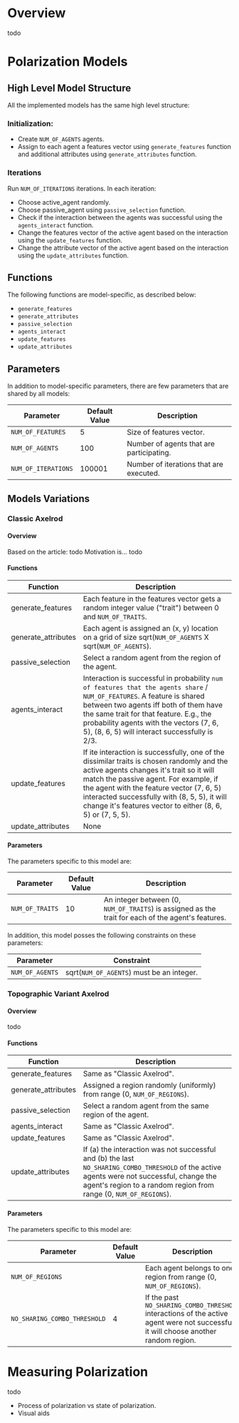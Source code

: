 # Overview

todo

# Polarization Models

## High Level Model Structure

All the implemented models has the same high level structure:

### Initialization:

* Create `NUM_OF_AGENTS` agents.
* Assign to each agent a features vector using `generate_features` function and additional attributes using `generate_attributes` function.

### Iterations

Run `NUM_OF_ITERATIONS` iterations.
In each iteration: 
* Choose active_agent randomly.
* Choose passive_agent using `passive_selection` function.
* Check if the interaction between the agents was successful using the `agents_interact` function.
* Change the features vector of the active agent based on the interaction using the `update_features` function. 
* Change the attribute vector of the active agent based on the interaction using the `update_attributes` function.

## Functions

The following functions are model-specific, as described below: 
* `generate_features`
* `generate_attributes`
* `passive_selection`
* `agents_interact`
* `update_features`
* `update_attributes`

## Parameters

In addition to model-specific parameters, there are few parameters that are shared by all models:

| Parameter | Default Value | Description |
| --- | --- | --- |
| `NUM_OF_FEATURES` | 5 | Size of features vector. |
| `NUM_OF_AGENTS` | 100 | Number of agents that are participating. |
| `NUM_OF_ITERATIONS` | 100001 | Number of iterations that are executed. |

## Models Variations

### Classic Axelrod

#### Overview

Based on the article: todo
Motivation is... todo

#### Functions

| Function | Description |
| --- | --- |
| generate_features | Each feature in the features vector gets a random integer value ("trait") between 0 and `NUM_OF_TRAITS`. |
| generate_attributes | Each agent is assigned an (x, y) location on a grid of size sqrt(`NUM_OF_AGENTS` X sqrt(`NUM_OF_AGENTS`). |
| passive_selection | Select a random agent from the region of the agent. |
| agents_interact | Interaction is successful in probability `num of features that the agents share` / `NUM_OF_FEATURES`. A feature is shared between two agents iff both of them have the same trait for that feature. E.g., the probability agents with the vectors (7, 6, 5), (8, 6, 5) will interact successfully is 2/3. |
| update_features | If ite interaction is successfully, one of the dissimilar traits is chosen randomly and the active agents changes it's trait so it will match the passive agent. For example, if the agent with the feature vector (7, 6, 5) interacted successfully with (8, 5, 5), it will change it's features vector to either (8, 6, 5) or (7, 5, 5). | 
| update_attributes | None |

#### Parameters

The parameters specific to this model are:

| Parameter | Default Value | Description |
| --- | --- | --- |
| `NUM_OF_TRAITS` | 10 |  An integer between (0, `NUM_OF_TRAITS`) is assigned as the trait for each of the agent's features. |

In addition, this model posses the following constraints on these parameters:

| Parameter | Constraint |
| --- | --- |
| `NUM_OF_AGENTS` | sqrt(`NUM_OF_AGENTS`) must be an integer. |

### Topographic Variant Axelrod

#### Overview

todo

#### Functions

| Function | Description |
| --- | --- |
| generate_features | Same as "Classic Axelrod". |
| generate_attributes | Assigned a region randomly (uniformly) from range (0, `NUM_OF_REGIONS`). |
| passive_selection | Select a random agent from the same region of the agent. |
| agents_interact | Same as "Classic Axelrod". |
| update_features | Same as "Classic Axelrod". |
| update_attributes | If (a) the interaction was not successful and (b) the last `NO_SHARING_COMBO_THRESHOLD` of the active agents were not successful, change the agent's region to a random region from range (0, `NUM_OF_REGIONS`). |

#### Parameters

The parameters specific to this model are:

| Parameter | Default Value | Description |
| --- | --- | --- |
| `NUM_OF_REGIONS` |  | Each agent belongs to one region from range (0, `NUM_OF_REGIONS`). |
| `NO_SHARING_COMBO_THRESHOLD` | 4 | If the past `NO_SHARING_COMBO_THRESHOLD` interactions of the active agent were not successful, it will choose another random region. |

# Measuring Polarization

todo

* Process of polarization vs state of polarization.
* Visual aids
 